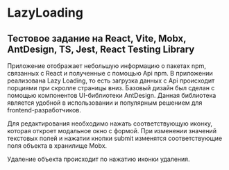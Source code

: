 # LazyLoading

## Тестовое задание на React, Vite, Mobx, AntDesign, TS, Jest, React Testing Library

Приложение отображает небольшую информацию о пакетах npm, связанных с React и полученные с помощью Api npm. В приложении реализована Lazy Loading, то есть загрузка данных с Api происходит порциями при скролле страницы вниз. Базовый дизайн был сделан с помощью компонентов UI-библиотеки AntDesign. Данная библиотека является удобной в использовании и популярным решением для frontend-разработчиков.

Для редактирования необходимо нажать соответствующую иконку, которая откроет модальное окно с формой. При изменении значений текстовых полей и нажатии кнопки submit изменятся соответствующие поля объекта в хранилище Mobx.

Удаление объекта происходит по нажатию иконки удаления.
